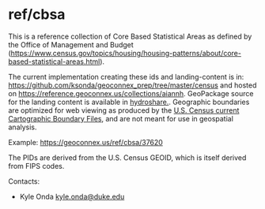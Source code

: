 ref/cbsa
===

This is a reference collection of Core Based Statistical Areas as defined by the Office of Management and Budget (https://www.census.gov/topics/housing/housing-patterns/about/core-based-statistical-areas.html).

The current implementation creating these ids and landing-content is in: https://github.com/ksonda/geoconnex_prep/tree/master/census and hosted on https://reference.geoconnex.us/collections/aiannh. GeoPackage source for the landing content is available in [hydroshare.](https://www.hydroshare.org/resource/4a22e88e689949afa1cf71ae009eaf1b/data/contents/cbsa.gpkg).  Geographic boundaries are optimized for web viewing as produced by the [U.S. Census current Cartographic Boundary Files](https://www.census.gov/geographies/mapping-files/time-series/geo/cartographic-boundary.html), and are not meant for use in geospatial analysis.

Example:
https://geoconnex.us/ref/cbsa/37620

The PIDs are derived from the U.S. Census GEOID, which is itself derived from FIPS codes. 

Contacts: 
* Kyle Onda <kyle.onda@duke.edu>

